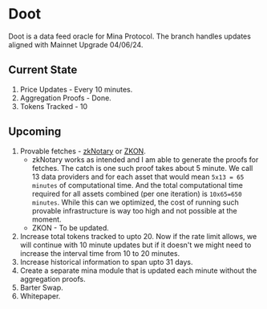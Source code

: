# Doot

Doot is a data feed oracle for Mina Protocol.
The branch handles updates aligned with Mainnet Upgrade 04/06/24.

## Current State

1. Price Updates - Every 10 minutes.
2. Aggregation Proofs - Done.
3. Tokens Tracked - 10

## Upcoming

1.  Provable fetches - [zkNotary](https://github.com/vixuslabs/zkNotary) or [ZKON](https://github.com/ZKON-Network).
    - zkNotary works as intended and I am able to generate the proofs for fetches.
      The catch is one such proof takes about 5 minute. We call 13 data providers and for each asset that would mean `5x13 = 65 minutes` of computational time. And the total computational time required for all assets combined (per one iteration) is `10x65=650 minutes`. While this can we optimized, the cost of running such provable infrastructure is way too high and not possible at the moment.
    - ZKON - To be updated.
2.  Increase total tokens tracked to upto 20. Now if the rate limit allows, we will continue with 10 minute updates but if it doesn't we might need to increase the interval time from 10 to 20 minutes.
3.  Increase historical information to span upto 31 days.
4.  Create a separate mina module that is updated each minute without the aggregation proofs.
5.  Barter Swap.
6.  Whitepaper.
